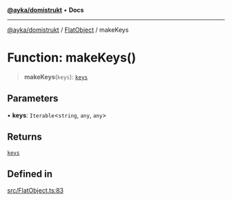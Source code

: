 [**@ayka/domistrukt**](../../../README.md) • **Docs**

***

[@ayka/domistrukt](../../../globals.md) / [FlatObject](../README.md) / makeKeys

# Function: makeKeys()

> **makeKeys**(`keys`): [`keys`](../type-aliases/keys.md)

## Parameters

• **keys**: `Iterable`\<`string`, `any`, `any`\>

## Returns

[`keys`](../type-aliases/keys.md)

## Defined in

[src/FlatObject.ts:83](https://github.com/AndreyMork/domistrukt/blob/9b256ecb394491e3c3ce021e778be2c15de76c25/src/FlatObject.ts#L83)
